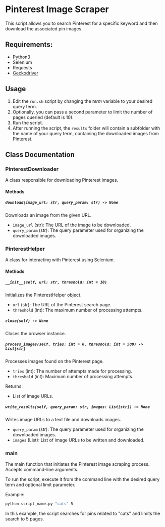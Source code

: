 # Pinterest Image Scraper

This script allows you to search Pinterest for a specific keyword and then download the associated pin images.

## Requirements:

- Python3
- Selenium
- Requests
- [Geckodriver](https://github.com/mozilla/geckodriver/releases)

## Usage

1. Edit the `run.sh` script by changing the *term* variable to your desired query term.
2. Optionally, you can pass a second parameter to limit the number of pages queried (default is 10).
3. Run the script.
4. After running the script, the `results` folder will contain a subfolder with the name of your query term, containing the downloaded images from Pinterest.

## Class Documentation

### PinterestDownloader

A class responsible for downloading Pinterest images.

#### Methods

##### `download(image_url: str, query_param: str) -> None`

Downloads an image from the given URL.

- `image_url` (str): The URL of the image to be downloaded.
- `query_param` (str): The query parameter used for organizing the downloaded images.

### PinterestHelper

A class for interacting with Pinterest using Selenium.

#### Methods

##### `__init__(self, url: str, threshold: int = 10)`

Initializes the PinterestHelper object.

- `url` (str): The URL of the Pinterest search page.
- `threshold` (int): The maximum number of processing attempts.

##### `close(self) -> None`

Closes the browser instance.

##### `process_images(self, tries: int = 0, threshold: int = 500) -> List[str]`

Processes images found on the Pinterest page.

- `tries` (int): The number of attempts made for processing.
- `threshold` (int): Maximum number of processing attempts.

Returns:
- List of image URLs.

##### `write_results(self, query_param: str, images: List[str]) -> None`

Writes image URLs to a text file and downloads images.

- `query_param` (str): The query parameter used for organizing the downloaded images.
- `images` (List): List of image URLs to be written and downloaded.

### main

The main function that initiates the Pinterest image scraping process. Accepts command-line arguments.

To run the script, execute it from the command line with the desired query term and optional limit parameter.

Example:

``` bash
python script_name.py "cats" 5
```

In this example, the script searches for pins related to "cats" and limits the search to 5 pages.
